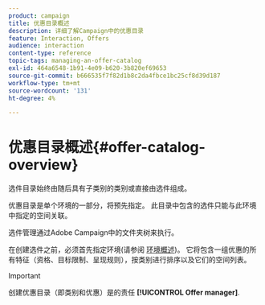 ```yaml
---
product: campaign
title: 优惠目录概述
description: 详细了解Campaign中的优惠目录
feature: Interaction, Offers
audience: interaction
content-type: reference
topic-tags: managing-an-offer-catalog
exl-id: 464a6548-1b91-4e09-b620-3b820ef69653
source-git-commit: b666535f7f82d1b8c2da4fbce1bc25cf8d39d187
workflow-type: tm+mt
source-wordcount: '131'
ht-degree: 4%

---
```


# 优惠目录概述{#offer-catalog-overview}



选件目录始终由随后具有子类别的类别或直接由选件组成。

优惠目录是单个环境的一部分，将预先指定。 此目录中包含的选件只能与此环境中指定的空间关联。

选件管理通过Adobe Campaign中的文件夹树来执行。

在创建选件之前，必须首先指定环境(请参阅 [环境概述](../../interaction/using/environments-overview.md))。 它将包含一组优惠的所有特征（资格、目标限制、呈现规则），按类别进行排序以及它们的空间列表。

>[!IMPORTANT]
>
>创建优惠目录（即类别和优惠）是的责任 **[!UICONTROL Offer manager]**.
